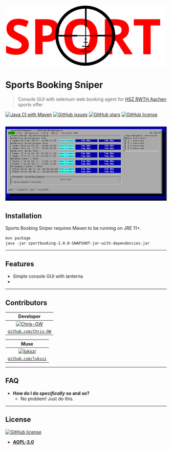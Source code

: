 [![Sports-Booking-Sniper](img/Sports%20Booking%20Sniper%20Logo.svg)](https://github.com/Chris-GW/Sports-Booking-Sniper)


# Sports Booking Sniper
> Console GUI with selenium web booking agent for [HSZ RWTH Aachen](https://hochschulsport.rwth-aachen.de/cms/~icgi/HSZ/) sports offer


[![Java CI with Maven](https://github.com/Chris-GW/Sports-Booking-Sniper/actions/workflows/maven.yml/badge.svg)](https://github.com/Chris-GW/Sports-Booking-Sniper/actions/workflows/maven.yml) [![GitHub issues](https://img.shields.io/github/issues/Chris-GW/Sports-Booking-Sniper)](https://github.com/Chris-GW/Sports-Booking-Sniper/issues) [![GitHub stars](https://img.shields.io/github/stars/Chris-GW/Sports-Booking-Sniper)](https://github.com/Chris-GW/Sports-Booking-Sniper/stargazers) [![GitHub license](https://img.shields.io/github/license/Chris-GW/Sports-Booking-Sniper)](https://github.com/Chris-GW/Sports-Booking-Sniper/blob/main/LICENSE)

[![Sports-Booking-Sniper](img/Main%20GUI%20Screenshot%20.png)](https://github.com/Chris-GW/Sports-Booking-Sniper)
---

## Installation
Sports Booking Sniper requires Maven to be running on JRE 11+.

```shell
mvn package
java -jar sportbooking-2.0.0-SNAPSHOT-jar-with-dependencies.jar
```

---

## Features

- Simple console GUI with lanterna
-  

---

## Contributors

| Developer | 
| :---: |
| [![Chris-GW](https://avatars0.githubusercontent.com/u/8419701?s=200&u=0c42657351c46ae8be0e01fa2fe313d091c2bebc&v=4)](https://github.com/Chris-GW) |    
| <a href="https://github.com/Chris-GW" target="_blank">`github.com/Chris-GW`</a> | 

| Muse | 
| :---: |
| [![lukszi](https://avatars0.githubusercontent.com/u/25265369?s=200&u=49c6d43f12fb04de40252e626b32e983500c04e7&v=4)](https://github.com/lukszi) |    
| <a href="https://github.com/lukszi" target="_blank">`github.com/lukszi`</a> | 


---

## FAQ

- **How do I do *specifically* so and so?**
    - No problem! Just do this.

---

## License

[![GitHub license](https://img.shields.io/github/license/Chris-GW/Sports-Booking-Sniper)](https://github.com/Chris-GW/Sports-Booking-Sniper/blob/main/LICENSE.md)

- **[AGPL-3.0](https://www.gnu.org/licenses/agpl-3.0.html)**
